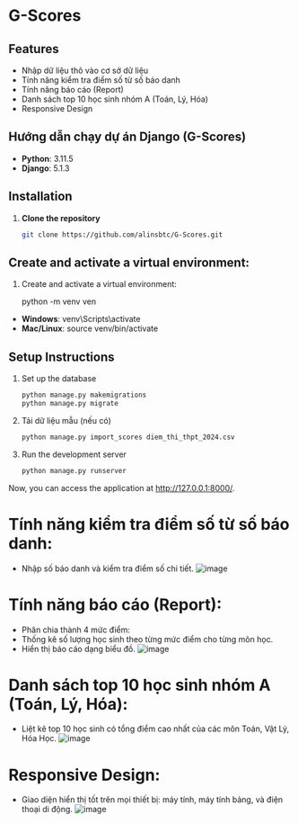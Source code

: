 # G-Scores
## Features

- Nhập dữ liệu thô vào cơ sở dữ liệu
- Tính năng kiểm tra điểm số từ số báo danh
- Tính năng báo cáo (Report)
- Danh sách top 10 học sinh nhóm A (Toán, Lý, Hóa)
- Responsive Design

## Hướng dẫn chạy dự án Django (G-Scores)
- **Python**: 3.11.5
- **Django**: 5.1.3
## Installation
1. **Clone the repository**
   ```bash
   git clone https://github.com/alinsbtc/G-Scores.git
## Create and activate a virtual environment:
   1. Create and activate a virtual environment:

       python -m venv ven
   - **Windows**: venv\Scripts\activate
   - **Mac/Linux**: source venv/bin/activate
       
## Setup Instructions
1. Set up the database
    ```bash
    python manage.py makemigrations
    python manage.py migrate
2. Tải dữ liệu mẫu (nếu có)
    ```bash
    python manage.py import_scores diem_thi_thpt_2024.csv
3. Run the development server
    ```bash
    python manage.py runserver
Now, you can access the application at http://127.0.0.1:8000/.
# Tính năng kiểm tra điểm số từ số báo danh:
- Nhập số báo danh và kiểm tra điểm số chi tiết.
![image](https://github.com/user-attachments/assets/67915d0c-69e1-401c-8e5a-d5471bc6c184)


# Tính năng báo cáo (Report):

- Phân chia thành 4 mức điểm:
- Thống kê số lượng học sinh theo từng mức điểm cho từng môn học.
- Hiển thị báo cáo dạng biểu đồ.
![image](https://github.com/user-attachments/assets/db241869-13b6-4dcf-8c20-3463ea5e051c)





# Danh sách top 10 học sinh nhóm A (Toán, Lý, Hóa):

- Liệt kê top 10 học sinh có tổng điểm cao nhất của các môn Toán, Vật Lý, Hóa Học.
![image](https://github.com/user-attachments/assets/017fa6f7-68a4-4ef6-b2f6-79c0f1de4d58)


# Responsive Design:

- Giao diện hiển thị tốt trên mọi thiết bị: máy tính, máy tính bảng, và điện thoại di động.
  ![image](https://github.com/user-attachments/assets/7ee85a26-f440-4ace-8d9a-23801cd1f2b2)



